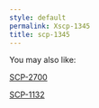 ```yaml
---
style: default
permalink: Xscp-1345
title: scp-1345
---
```

You may also like:

[SCP-2700](http://scp-wiki.net/scp-2700)

[SCP-1132](http://scp-wiki.net/scp-1132)
